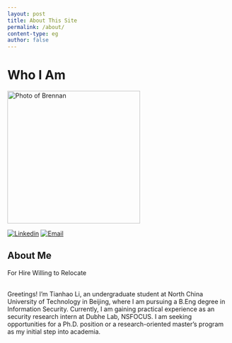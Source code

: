 ```yaml
---
layout: post
title: About This Site
permalink: /about/
content-type: eg
author: false
---
```


<div class="row pt-5">
   <div class="col-lg-4">
      <h1 class="text-center">Who I Am</h1>
      <img class="mx-auto d-block mb-3" src="https://litianhao.life/images/profile.png" height="300" alt="Photo of Brennan">
      <p class="text-center">
            <!-- <a href="https://dev.to/brennan"><img -->
                  <!-- src="https://img.shields.io/badge/-dev&#46;to-0A0A0A?style=flat&amp;labelColor=0A0A0A&amp;logo=dev.to&amp;logoColor=white&amp;link=https://dev.to/brennan"
                  alt="Dev.to"></a> -->
            <!-- <a href="https://twitter.com/brennankbrown"><img -->
                  <!-- src="https://img.shields.io/badge/-Twitter-1ca0f1?style=flat&amp;labelColor=1ca0f1&amp;logo=twitter&amp;logoColor=white&amp;link=https://twitter.com/brennankbrown" -->
                  <!-- alt="Twitter"></a> -->
            <a href="https://www.linkedin.com/in/tianhaoli0x01/"><img
                  src="https://img.shields.io/badge/-LinkedIn-blue?style=flat&amp;logo=Linkedin&amp;logoColor=white&amp;link=https://linkedin.com/in/brennankbrown/"
                  alt="Linkedin"></a>
            <!-- <a href="https://medium.com/@brennanbrown"><img -->
                  <!-- src="https://img.shields.io/badge/-Medium-000000?style=flat&amp;labelColor=000000&amp;logo=Medium&amp;link=https://medium.com/@brennanbrown" -->
                  <!-- alt="Medium"></a> -->
            <!-- <a href="https://wandernotebook.com"><img -->
                  <!-- src="https://img.shields.io/badge/-Blog-21759B?style=flat&amp;logo=WordPress&amp;logoColor=white&amp;link=https://wandernotebook.com" -->
                  <!-- alt="WordPress Blog"></a> -->
            <!-- <a href="https://glitch.com/@brennan"><img -->
                  <!-- src="https://img.shields.io/badge/-Glitch-3333FF?style=flat&amp;labelColor=3333FF&amp;logo=glitch&amp;logoColor=white&amp;link=https://glitch.com/@brennan" -->
                  <!-- alt="Glitch"></a> -->
            <a href="mailto:davidlee0x01@proton.me"><img
                  src="https://img.shields.io/badge/-Email-c14438?style=flat&amp;logo=Gmail&amp;logoColor=white&amp;link=mailto:mail@brennanbrown.ca"
                  alt="Email"></a>
            <!-- <a href="https://ko-fi.com/brennanbrown"><img -->
                  <!-- src="https://img.shields.io/badge/-Buy%20Me%20A%20Coffee-FF813F?style=flat&amp;logo=buy-me-a-coffee&amp;logoColor=ffffff&amp;link=https://ko-fi.com/brennanbrown" -->
                  <!-- alt="Buy Me A Coffee"></a> -->
            <!-- <img src="https://img.shields.io/badge/Pronouns-He%2FHim-brightgreen?style=flat" alt="Pronouns"> -->
            <!-- <img src="https://img.shields.io/badge/-Open%20Source%20Fan-3DA639?style=flat&amp;logo=open-source-initiative&amp;logoColor=ffffff" -->
               <!-- alt="Open Source"> -->
      </p>
   </div>
   <div class="col-lg-8">

   <div class="text-center">
         <h2>About Me</h2>
         <subtitle class="font-weight-bold text-muted">
            <span style="color: orangered;">
               <i class="fas fa-map-pin"></i>
            </span> For Hire
            <span style="color: dodgerblue;">
               <i class="ml-4 fas fa-map-marked-alt"></i>
            </span> Willing to Relocate
         </subtitle>
   </div>

   <br />
   <div class="text-justify mr-2">
         <p>Greetings! I’m Tianhao Li, an undergraduate student at North China University of Technology in Beijing, where I am pursuing a B.Eng degree in Information Security. Currently, I am gaining practical experience as an security research intern at Dubhe Lab, NSFOCUS. I am seeking opportunities for a Ph.D. position or a research-oriented master’s program as my initial step into academia.
         </p>
   </div>

   <br />

   </div>
</div>
